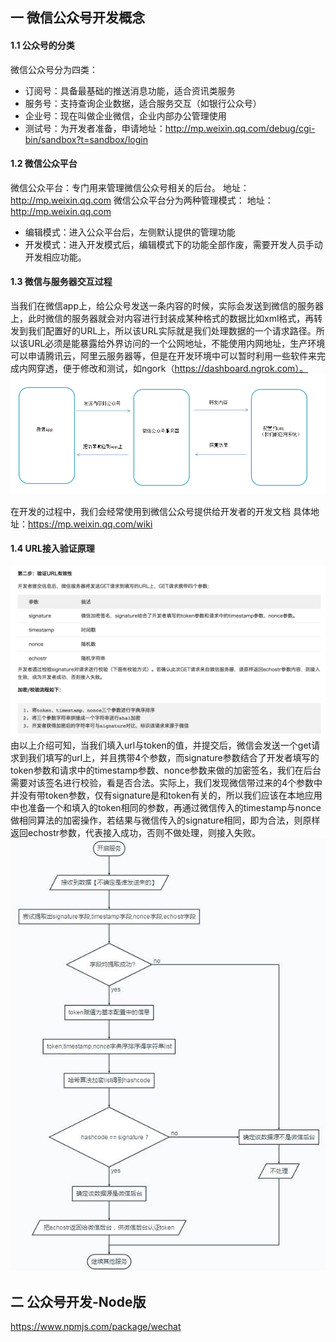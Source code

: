 ## 一 微信公众号开发概念
#### 1.1 公众号的分类
微信公众号分为四类：
- 订阅号：具备最基础的推送消息功能，适合资讯类服务
- 服务号：支持查询企业数据，适合服务交互（如银行公众号）
- 企业号：现在叫做企业微信，企业内部办公管理使用
- 测试号：为开发者准备，申请地址：http://mp.weixin.qq.com/debug/cgi-bin/sandbox?t=sandbox/login
#### 1.2 微信公众平台
微信公众平台：专门用来管理微信公众号相关的后台。
地址：http://mp.weixin.qq.com
微信公众平台分为两种管理模式：
地址：http://mp.weixin.qq.com
- 编辑模式：进入公众平台后，左侧默认提供的管理功能
- 开发模式：进入开发模式后，编辑模式下的功能全部作废，需要开发人员手动开发相应功能。
#### 1.3 微信与服务器交互过程
当我们在微信app上，给公众号发送一条内容的时候，实际会发送到微信的服务器上，此时微信的服务器就会对内容进行封装成某种格式的数据比如xml格式，再转发到我们配置好的URL上，所以该URL实际就是我们处理数据的一个请求路径。所以该URL必须是能暴露给外界访问的一个公网地址，不能使用内网地址，生产环境可以申请腾讯云，阿里云服务器等，但是在开发环境中可以暂时利用一些软件来完成内网穿透，便于修改和测试，如ngork（https://dashboard.ngrok.com）。
![](/images/微信开发/01-01-01.png)

在开发的过程中，我们会经常使用到微信公众号提供给开发者的开发文档
具体地址：https://mp.weixin.qq.com/wiki
#### 1.4 URL接入验证原理
![](/images/微信开发/01-01-02.png)
由以上介绍可知，当我们填入url与token的值，并提交后，微信会发送一个get请求到我们填写的url上，并且携带4个参数，而signature参数结合了开发者填写的token参数和请求中的timestamp参数、nonce参数来做的加密签名，我们在后台需要对该签名进行校验，看是否合法。实际上，我们发现微信带过来的4个参数中并没有带token参数，仅有signature是和token有关的，所以我们应该在本地应用中也准备一个和填入的token相同的参数，再通过微信传入的timestamp与nonce做相同算法的加密操作，若结果与微信传入的signature相同，即为合法，则原样返回echostr参数，代表接入成功，否则不做处理，则接入失败。
![](/images/微信开发/01-01-03.png)
## 二 公众号开发-Node版
https://www.npmjs.com/package/wechat
